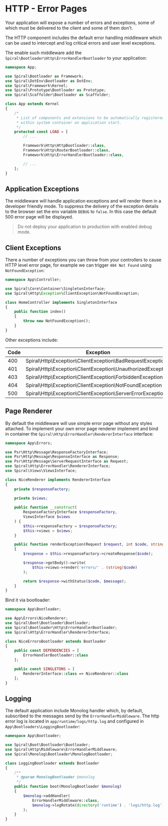# HTTP - Error Pages
Your application will expose a number of errors and exceptions, some of which must be delivered
to the client and some of them don't.

The HTTP component includes the default error handling middleware which can be used to intercept and log critical errors
and user level exceptions.

The enable such middleware add the `Spiral\Bootloader\Http\ErrorHandlerBootloader` to your application:

```php
namespace App;

use Spiral\Bootloader as Framework;
use Spiral\DotEnv\Bootloader as DotEnv;
use Spiral\Framework\Kernel;
use Spiral\Prototype\Bootloader as Prototype;
use Spiral\Scaffolder\Bootloader as Scaffolder;

class App extends Kernel
{
    /*
     * List of components and extensions to be automatically registered
     * within system container on application start.
     */
    protected const LOAD = [
        // ...

        Framework\Http\HttpBootloader::class,
        Framework\Http\RouterBootloader::class,
        Framework\Http\ErrorHandlerBootloader::class,

        // ...
    ];
}
```

## Application Exceptions
The middleware will handle application exceptions and will render them in a developer friendly mode. To suppress the delivery 
of the exception details to the browser set the env variable `DEBUG` to `false`. In this case the default 500 error page will
be displayed.

> Do not deploy your application to production with enabled debug mode.

## Client Exceptions
There a number of exceptions you can throw from your controllers to cause HTTP level error page, for example
we can trigger `404 Not Found` using `NotFoundException`:

```php
namespace App\Controller;

use Spiral\Core\Container\SingletonInterface;
use Spiral\Http\Exception\ClientException\NotFoundException;

class HomeController implements SingletonInterface
{
    public function index()
    {
        throw new NotFoundException();
    }
}
```

Other exceptions include:

Code | Exception 
--- | ---
400 | Spiral\Http\Exception\ClientException\BadRequestException
401 | Spiral\Http\Exception\ClientException\UnauthorizedException
403 | Spiral\Http\Exception\ClientException\ForbiddenException
404 | Spiral\Http\Exception\ClientException\NotFoundException
500 | Spiral\Http\Exception\ClientException\ServerErrorException

## Page Renderer
By default the middleware will use simple error page without any styles attached. To implement your own error page renderer
implement and bind in container the `Spiral\Http\ErrorHandler\RendererInterface` interface:

```php
namespace App\Errors;

use Psr\Http\Message\ResponseFactoryInterface;
use Psr\Http\Message\ResponseInterface as Response;
use Psr\Http\Message\ServerRequestInterface as Request;
use Spiral\Http\ErrorHandler\RendererInterface;
use Spiral\Views\ViewsInterface;

class NiceRenderer implements RendererInterface
{
    private $responseFactory;
    
    private $views;

    public function __construct(
        ResponseFactoryInterface $responseFactory,
        ViewsInterface $views
    ) {
        $this->responseFactory = $responseFactory;
        $this->views = $views;
    }

    public function renderException(Request $request, int $code, string $message): Response
    {
        $response = $this->responseFactory->createResponse($code);

        $response->getBody()->write(
            $this->views->render('errors/' . (string)$code)
        );

        return $response->withStatus($code, $message);
    }
}
```

Bind it via bootloader:

```php
namespace App\Bootloader;

use App\Errors\NiceRenderer;
use Spiral\Boot\Bootloader\Bootloader;
use Spiral\Bootloader\Http\ErrorHandlerBootloader;
use Spiral\Http\ErrorHandler\RendererInterface;

class NiceErrorsBootloader extends Bootloader
{
    public const DEPENDENCIES = [
        ErrorHandlerBootloader::class
    ];

    public const SINGLETONS = [
        RendererInterface::class => NiceRenderer::class
    ];
}
```

## Logging
The default application include Monolog handler which, by default, subscribed to the messages send by the `ErrorHandlerMiddleware`.
The http error log is located in `app/runtime/logs/http.log` and configured in `App\Bootloaders\LoggingBootloader`:

```php
namespace App\Bootloader;

use Spiral\Boot\Bootloader\Bootloader;
use Spiral\Http\Middleware\ErrorHandlerMiddleware;
use Spiral\Monolog\Bootloader\MonologBootloader;

class LoggingBootloader extends Bootloader
{
    /**
     * @param MonologBootloader $monolog
     */
    public function boot(MonologBootloader $monolog)
    {
        $monolog->addHandler(
            ErrorHandlerMiddleware::class,
            $monolog->logRotate(directory('runtime') . 'logs/http.log')
        );
    }
}
```
